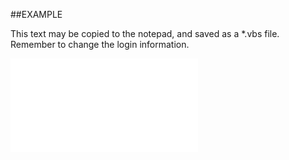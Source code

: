 

##EXAMPLE

This text may be copied to the notepad, and saved as a *.vbs file. Remember to change the login information.

![](../../Examples/vbs/SOSales.Item.vbs.txt)





